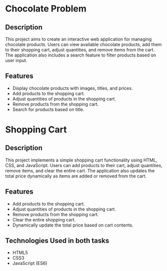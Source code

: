 # Chocolate Problem

## Description

This project aims to create an interactive web application for managing chocolate products. Users can view available chocolate products, add them to their shopping cart, adjust quantities, and remove items from the cart. The application also includes a search feature to filter products based on user input.

## Features

- Display chocolate products with images, titles, and prices.
- Add products to the shopping cart.
- Adjust quantities of products in the shopping cart.
- Remove products from the shopping cart.
- Search for products based on title.

# Shopping Cart

## Description

This project implements a simple shopping cart functionality using HTML, CSS, and JavaScript. Users can add products to their cart, adjust quantities, remove items, and clear the entire cart. The application also updates the total price dynamically as items are added or removed from the cart.

## Features

- Add products to the shopping cart.
- Adjust quantities of products in the shopping cart.
- Remove products from the shopping cart.
- Clear the entire shopping cart.
- Dynamically update the total price based on cart contents.

## Technologies Used in both tasks

- HTML5
- CSS3
- JavaScript (ES6)
